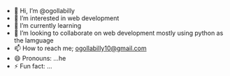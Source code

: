 - 👋 Hi, I’m @ogollabilly
- 👀 I’m interested in web development
- 🌱 I’m currently learning 
- 💞️ I’m looking to collaborate on web development mostly using python as the lamguage
- 📫 How to reach me; ogollabilly10@gmail.com
- 😄 Pronouns: ...he
- ⚡ Fun fact: ...

<!---
ogollabilly/ogollabilly is a ✨ special ✨ repository because its `README.md` (this file) appears on your GitHub profile.
You can click the Preview link to take a look at your changes.
--->
